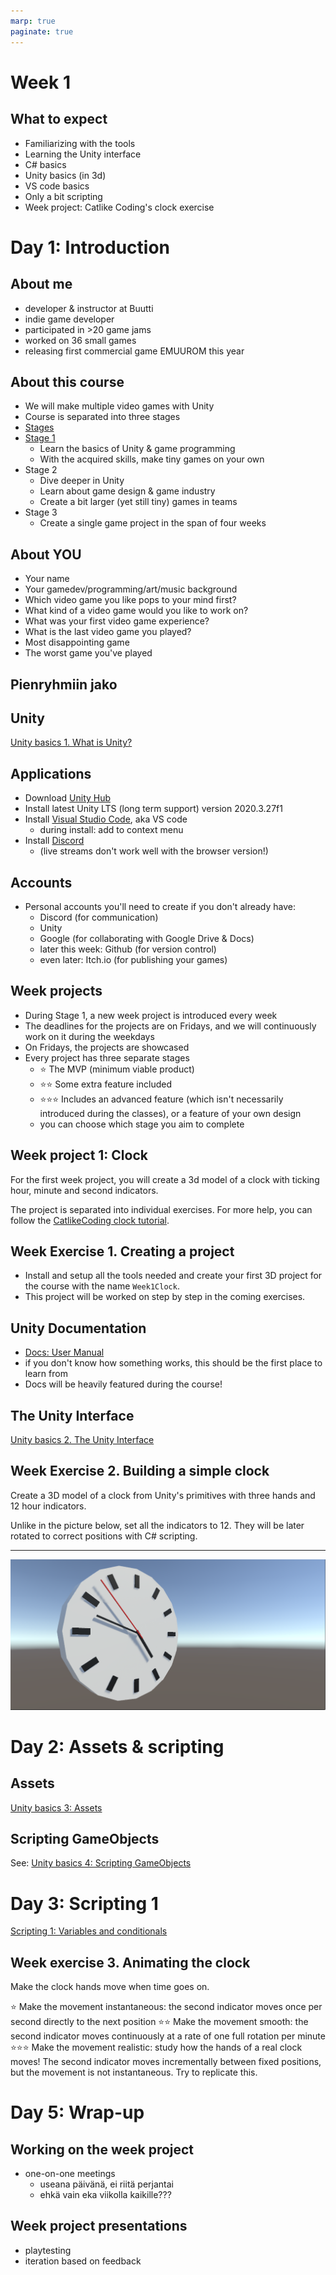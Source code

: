 ```yaml
---
marp: true
paginate: true
---
```

<!-- headingDivider: 3 -->
<!-- class: invert -->

# Week 1

## What to expect

* Familiarizing with the tools
* Learning the Unity interface
* C# basics
* Unity basics (in 3d)
* VS code basics
* Only a bit scripting
* Week project: Catlike Coding's clock exercise
# Day 1: Introduction
## About me
* developer & instructor at Buutti
* indie game developer
* participated in >20 game jams
* worked on 36 small games
* releasing first commercial game EMUUROM this year
## About this course

* We will make multiple video games with Unity
* Course is separated into three stages
* [Stages](Stages.md)
* [Stage 1](Stage1.md)
    * Learn the basics of Unity & game programming
    * With the acquired skills, make tiny games on your own
* Stage 2
	* Dive deeper in Unity
	* Learn about game design & game industry
	* Create a bit larger (yet still tiny) games in teams
* Stage 3
    * Create a single game project in the span of four weeks
## About YOU

* Your name
* Your gamedev/programming/art/music background
* Which video game you like pops to your mind first?
* What kind of a video game would you like to work on?
* What was your first video game experience?
* What is the last video game you played?
* Most disappointing game
* The worst game you've played
## Pienryhmiin jako
## Unity

[Unity basics 1. What is Unity?](unity-basics/1-what-is-unity.md)

## Applications

* Download [Unity Hub](https://unity3d.com/get-unity/download)
* Install latest Unity LTS (long term support) version 2020.3.27f1
* Install [Visual Studio Code](https://code.visualstudio.com/), aka VS code
  * during install: add to context menu
* Install [Discord](https://discord.com/)
  * (live streams don't work well with the browser version!)
## Accounts

* Personal accounts you'll need to create if you don't already have:
	* Discord (for communication)
	* Unity
	* Google (for collaborating with Google Drive & Docs)
	* later this week: Github (for version control)
	* even later: Itch.io (for publishing your games)

## Week projects

* During Stage 1, a new week project is introduced every week
* The deadlines for the projects are on Fridays, and we will continuously work on it during the weekdays
* On Fridays, the projects are showcased
* Every project has three separate stages
  * ⭐ The MVP (minimum viable product)
  * ⭐⭐ Some extra feature included
  * ⭐⭐⭐ Includes an advanced feature (which isn't necessarily introduced during the classes), or a feature of your own design 
  * you can choose which stage you aim to complete 

## Week project 1: Clock

For the first week project, you will create a 3d model of a clock with ticking hour, minute and second indicators.

The project is separated into individual exercises. For more help, you can follow the [CatlikeCoding clock tutorial](https://catlikecoding.com/unity/tutorials/basics/game-objects-and-scripts/).

<!-- _backgroundColor: purple -->

## Week Exercise 1. Creating a project
<!-- _backgroundColor: purple -->
* Install and setup all the tools needed and create your first 3D project for the course with the name `Week1Clock`.
* This project will be worked on step by step in the coming exercises.
## Unity Documentation

* [Docs: User Manual](https://docs.unity3d.com/Manual/UnityManual.html)
* if you don't know how something works, this should be the first place to learn from
* Docs will be heavily featured during the course!
## The Unity Interface

[Unity basics 2. The Unity Interface](unity-basics/2-the-unity-interface.md)

## Week Exercise 2. Building a simple clock
<!-- _backgroundColor: purple -->
Create a 3D model of a clock from Unity's primitives with three hands and 12 hour indicators.

Unlike in the picture below, set all the indicators to 12. They will be later rotated to correct positions with C# scripting.

---
<!-- _backgroundColor: purple -->
![3d clock](imgs/week1-catlikeclock.png)

# Day 2: Assets & scripting

## Assets

[Unity basics 3: Assets](unity-basics/3-assets.md)

## Scripting GameObjects

See: [Unity basics 4: Scripting GameObjects](unity-basics/4-scripting-gameobjects.md)



# Day 3: Scripting 1
[Scripting 1: Variables and conditionals](scripting/1-variables-and-conditionals.md)

## Week exercise 3. Animating the clock
<!-- _backgroundColor: purple -->
Make the clock hands move when time goes on.

⭐ Make the movement instantaneous: the second indicator moves once per second directly to the next position
⭐⭐ Make the movement smooth: the second indicator moves continuously at a rate of one full rotation per minute
⭐⭐⭐ Make the movement realistic: study how the hands of a real clock moves! The second indicator moves incrementally between fixed positions, but the movement is not instantaneous. Try to replicate this. 
# Day 5: Wrap-up
## Working on the week project

* one-on-one meetings
  * useana päivänä, ei riitä perjantai
  * ehkä vain eka viikolla kaikille???
## Week project presentations

* playtesting
* iteration based on feedback